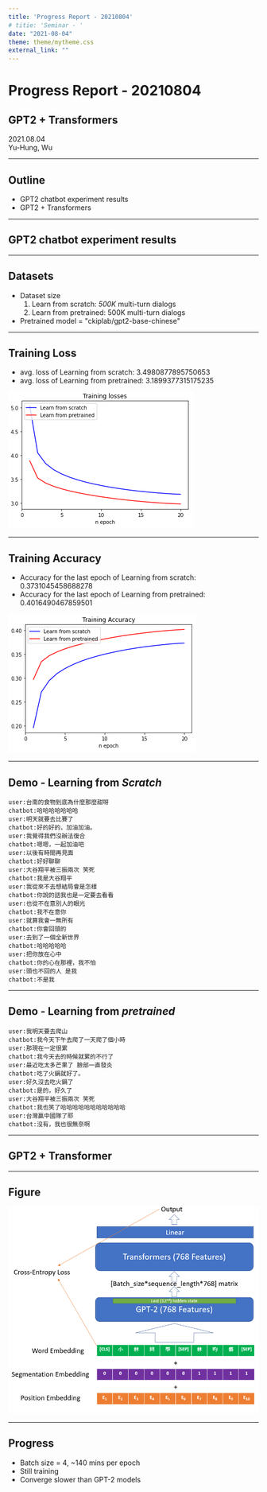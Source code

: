 ```yaml
---
title: 'Progress Report - 20210804'
# titie: 'Seminar - '
date: "2021-08-04"
theme: theme/mytheme.css
external_link: ""
---
```


# Progress Report - 20210804 <!-- .element: class="title" -->
##  GPT2 + Transformers <!-- .element: class="subtitle" -->

<div class="title-name">
2021.08.04 <br>
Yu-Hung, Wu
</div>

---

## Outline

- GPT2 chatbot experiment results
- GPT2 + Transformers

---

## GPT2 chatbot experiment results  <!-- .element: class="section-title" -->

----

## Datasets

- Dataset size
    1. Learn from scratch: *500K* multi-turn dialogs
    2. Learn from pretrained: 500K multi-turn dialogs
- Pretrained model = "ckiplab/gpt2-base-chinese"

----

## Training Loss

* avg. loss of Learning from scratch: 3.4980877895750653
* avg. loss of Learning from pretrained: 3.1899377315175235

![](attachments/2021-08-03-17-33-18.png) <!-- .element: class="img60" -->

----

## Training Accuracy

* Accuracy for the last epoch of Learning from scratch: 0.3731045458688278
* Accuracy for the last epoch of Learning from pretrained: 0.4016490467859501

![](attachments/2021-08-03-17-38-22.png) <!-- .element: class="img60" -->

----

## Demo - Learning from *Scratch*

```
user:台南的食物到底為什麼那麼甜呀
chatbot:哈哈哈哈哈哈哈
user:明天就要去比賽了
chatbot:好的好的，加油加油。
user:我覺得我們沒辦法復合
chatbot:嗯嗯，一起加油吧
user:以後有時間再見面
chatbot:好好聊聊
user:大谷翔平被三振兩次 笑死
chatbot:我是大谷翔平
user:我從來不去想結局會是怎樣
chatbot:你說的話我也是一定要去看看
user:也從不在意別人的眼光
chatbot:我不在意你
user:就算我會一無所有
chatbot:你會回頭的
user:去到了一個全新世界
chatbot:哈哈哈哈哈
user:把你放在心中
chatbot:你的心在那裡，我不怕
user:頭也不回的人 是我
chatbot:不是我
```

----

## Demo - Learning from *pretrained*

```
user:我明天要去爬山
chatbot:我今天下午去爬了一天爬了個小時
user:那現在一定很累
chatbot:我今天去的時候就累的不行了
user:最近吃太多芒果了 臉部一直發炎
chatbot:吃了火鍋就好了。
user:好久沒去吃火鍋了
chatbot:是的，好久了
user:大谷翔平被三振兩次 笑死
chatbot:我也笑了哈哈哈哈哈哈哈哈哈哈哈
user:台灣贏中國隊了耶
chatbot:沒有，我也很無奈啊
```

---

## GPT2 + Transformer <!-- .element: class="section-title" -->

----

## Figure

![](attachments/2021-08-03-23-23-31.png) <!-- .element: class="img80" -->

----

## Progress

* Batch size = 4, ~140 mins per epoch
* Still training
* Converge slower than GPT-2 models
